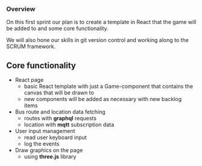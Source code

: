 ### Overview
On this first sprint our plan is to create a template in React that the game will be added to and some core functionality.

We will also hone our skills in git version control and working along to the SCRUM framework.

## Core functionality
- React page
    - basic React template with just a Game-component that contains the canvas that will be drawn to
    - new components will be added as necessary with new backlog items
- Bus route and location data fetching
    - routes with **graphql** requests
    - location with **mqtt** subscription data
- User input management
    - read user keyboard input
    - log the events
- Draw graphics on the page
    - using **three.js** library